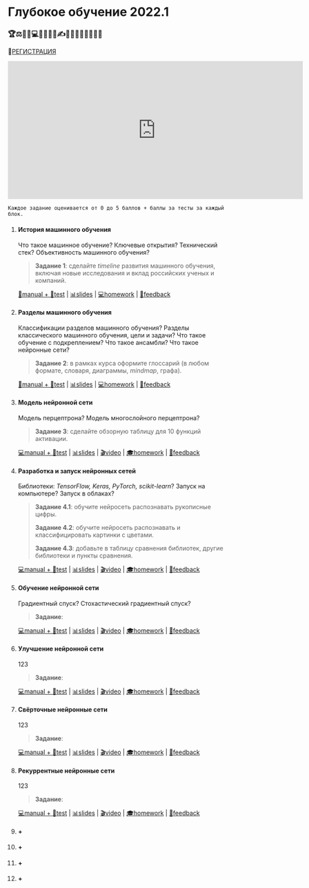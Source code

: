 # Глубокое обучение 2022.1

### 🏆⚖🔬💡💻🔌🔗👨‍💻✍🚀🎯🕵️‍♂️🎲🔎🔑🧬

👋[РЕГИСТРАЦИЯ](https://forms.gle/1mqSVsDj4tj2Az9r5)

<iframe src="https://docs.google.com/spreadsheets/d/e/2PACX-1vTICDRgyAbFdmeEzz9fLQlqDrnkQgoJI9OwcHLyuTjdjrVgaoiiwYoYuSnywafxN67nEHYppcQPCGo8/pubhtml?gid=555074868&amp;range=B1:S30&amp;single=true&amp;widget=false&amp;chrome=false&amp;headers=false" width="684px" height="320px" frameborder="0" scrolling="no"></iframe>

`Каждое задание оценивается от 0 до 5 баллов + баллы за тесты за каждый блок.`



1. #### История машинного обучения

   Что такое машинное обучение?
   Ключевые открытия?
   Технический стек?
   Объективность машинного обучения? 

   > **Задание 1**: сделайте *timeline* развития машинного обучения, включая новые исследования и вклад российских ученых и компаний.
   
   [📖manual + 📝test](./1_history/index.html) | [📊slides](./1_history/slides.html) | [💻homework](https://forms.gle/kH2VeHpnjVLESQn3A) | [💬feedback](https://forms.gle/VfY2cXQMMwdMngCh8)
   
2. #### Разделы машинного обучения

   Классификации разделов машинного обучения?
   Разделы классического машинного обучения, цели и задачи?
   Что такое обучение с подкреплением?
   Что такое ансамбли?
   Что такое нейронные сети?

   > **Задание 2**: в рамках курса оформите глоссарий (в любом формате, словаря, диаграммы, *mindmap*, графа).

   [📖manual + 📝test](./2_branches/index.html) | [📊slides](./2_branches/slides.html) | [💻homework]() | [💬feedback](https://forms.gle/f6oyf2y2miPDWS1e8)

3. #### Модель нейронной сети

   Модель перцептрона? 
   Модель многослойного перцептрона?

   > **Задание 3**: сделайте обзорную таблицу для 10 функций активации.

   [💻manual + 📝test]() | [📊slides]() | [🎬video]() | [🎓homework]() | [💬feedback]()

4. #### Разработка и запуск нейронных сетей

   Библиотеки: *TensorFlow, Keras, PyTorch, scikit-learn*?
   Запуск на компьютере?
   Запуск в облаках?

   > **Задание 4.1**:  обучите нейросеть распознавать рукописные цифры.
   > 
   >**Задание 4.2**: обучите нейросеть распознавать  и классифицировать картинки с цветами. 
   > 
   > **Задание 4.3**: добавьте в таблицу сравнения библиотек, другие библиотеки и пункты сравнения.
   
   [💻manual + 📝test]() | [📊slides]() | [🎬video]() | [🎓homework]() | [💬feedback]()
   
5. #### Обучение нейронной сети

   Градиентный спуск?
   Стохастический градиентный спуск?

   > **Задание**: 

   [💻manual + 📝test]() | [📊slides]() | [🎬video]() | [🎓homework]() | [💬feedback]()

6. #### Улучшение нейронной сети

   123
   
   > **Задание**: 
   
   [💻manual + 📝test]() | [📊slides]() | [🎬video]() | [🎓homework]() | [💬feedback]()

7. #### Свёрточные нейронные сети

   123
   
   > **Задание**: 
   
   [💻manual + 📝test]() | [📊slides]() | [🎬video]() | [🎓homework]() | [💬feedback]()

8. #### Рекуррентные нейронные сети

   123
   
   > **Задание**: 
   
   [💻manual + 📝test]() | [📊slides]() | [🎬video]() | [🎓homework]() | [💬feedback]()

9. #### +

10. #### +

11. #### +

12. #### +





